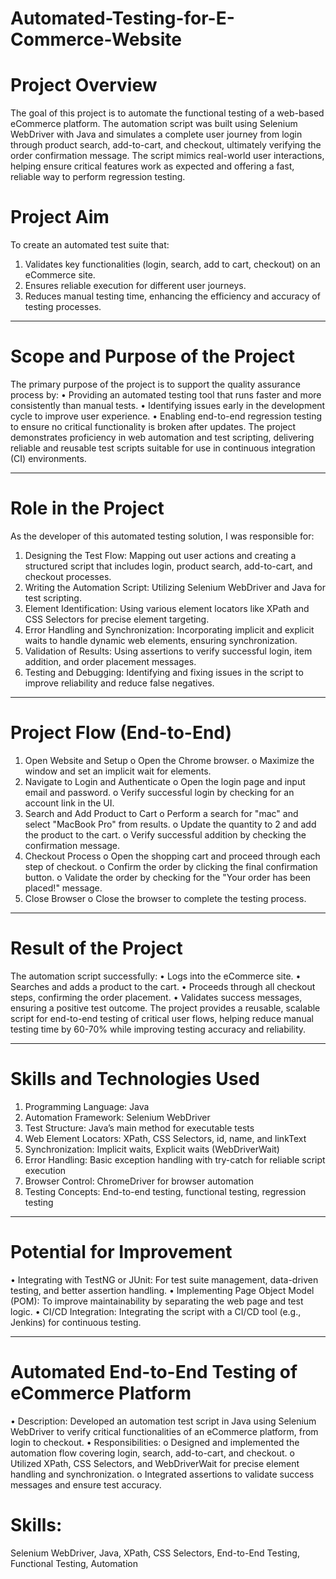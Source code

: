 # Automated-Testing-for-E-Commerce-Website

# Project Overview
The goal of this project is to automate the functional testing of a web-based eCommerce platform. The automation script was built using Selenium WebDriver with Java and simulates a complete user journey from login through product search, add-to-cart, and checkout, ultimately verifying the order confirmation message. The script mimics real-world user interactions, helping ensure critical features work as expected and offering a fast, reliable way to perform regression testing.
# Project Aim
To create an automated test suite that:
1.	Validates key functionalities (login, search, add to cart, checkout) on an eCommerce site.
2.	Ensures reliable execution for different user journeys.
3.	Reduces manual testing time, enhancing the efficiency and accuracy of testing processes.
________________________________________
# Scope and Purpose of the Project
The primary purpose of the project is to support the quality assurance process by:
•	Providing an automated testing tool that runs faster and more consistently than manual tests.
•	Identifying issues early in the development cycle to improve user experience.
•	Enabling end-to-end regression testing to ensure no critical functionality is broken after updates.
The project demonstrates proficiency in web automation and test scripting, delivering reliable and reusable test scripts suitable for use in continuous integration (CI) environments.
________________________________________
# Role in the Project
As the developer of this automated testing solution, I was responsible for:
1.	Designing the Test Flow: Mapping out user actions and creating a structured script that includes login, product search, add-to-cart, and checkout processes.
2.	Writing the Automation Script: Utilizing Selenium WebDriver and Java for test scripting.
3.	Element Identification: Using various element locators like XPath and CSS Selectors for precise element targeting.
4.	Error Handling and Synchronization: Incorporating implicit and explicit waits to handle dynamic web elements, ensuring synchronization.
5.	Validation of Results: Using assertions to verify successful login, item addition, and order placement messages.
6.	Testing and Debugging: Identifying and fixing issues in the script to improve reliability and reduce false negatives.
________________________________________
# Project Flow (End-to-End)
1.	Open Website and Setup
o	Open the Chrome browser.
o	Maximize the window and set an implicit wait for elements.
2.	Navigate to Login and Authenticate
o	Open the login page and input email and password.
o	Verify successful login by checking for an account link in the UI.
3.	Search and Add Product to Cart
o	Perform a search for "mac" and select "MacBook Pro" from results.
o	Update the quantity to 2 and add the product to the cart.
o	Verify successful addition by checking the confirmation message.
4.	Checkout Process
o	Open the shopping cart and proceed through each step of checkout.
o	Confirm the order by clicking the final confirmation button.
o	Validate the order by checking for the "Your order has been placed!" message.
5.	Close Browser
o	Close the browser to complete the testing process.
________________________________________
# Result of the Project
The automation script successfully:
•	Logs into the eCommerce site.
•	Searches and adds a product to the cart.
•	Proceeds through all checkout steps, confirming the order placement.
•	Validates success messages, ensuring a positive test outcome.
The project provides a reusable, scalable script for end-to-end testing of critical user flows, helping reduce manual testing time by 60-70% while improving testing accuracy and reliability.
________________________________________
# Skills and Technologies Used
1.	Programming Language: Java
2.	Automation Framework: Selenium WebDriver
3.	Test Structure: Java’s main method for executable tests
4.	Web Element Locators: XPath, CSS Selectors, id, name, and linkText
5.	Synchronization: Implicit waits, Explicit waits (WebDriverWait)
6.	Error Handling: Basic exception handling with try-catch for reliable script execution
7.	Browser Control: ChromeDriver for browser automation
8.	Testing Concepts: End-to-end testing, functional testing, regression testing
________________________________________
# Potential for Improvement
•	Integrating with TestNG or JUnit: For test suite management, data-driven testing, and better assertion handling.
•	Implementing Page Object Model (POM): To improve maintainability by separating the web page and test logic.
•	CI/CD Integration: Integrating the script with a CI/CD tool (e.g., Jenkins) for continuous testing.
________________________________________
# Automated End-to-End Testing of eCommerce Platform
•	Description: Developed an automation test script in Java using Selenium WebDriver to verify critical functionalities of an eCommerce platform, from login to checkout.
•	Responsibilities:
o	Designed and implemented the automation flow covering login, search, add-to-cart, and checkout.
o	Utilized XPath, CSS Selectors, and WebDriverWait for precise element handling and synchronization.
o	Integrated assertions to validate success messages and ensure test accuracy.
# Skills: 
Selenium WebDriver, Java, XPath, CSS Selectors, End-to-End Testing, Functional Testing, Automation


